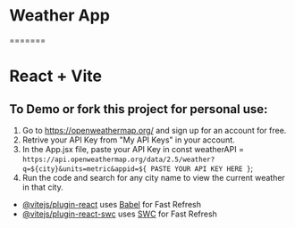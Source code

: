 
# Weather App
=======
# React + Vite

## To Demo or fork this project for personal use:

1. Go to https://openweathermap.org/ and sign up for an account for free.
2. Retrive your API Key from "My API Keys" in your account.
3. In the App.jsx file, paste your API Key in
const weatherAPI = `https://api.openweathermap.org/data/2.5/weather?q=${city}&units=metric&appid=${
		PASTE YOUR API KEY HERE
	}`;
4. Run the code and search for any city name to view the current weather in that city.



- [@vitejs/plugin-react](https://github.com/vitejs/vite-plugin-react/blob/main/packages/plugin-react/README.md) uses [Babel](https://babeljs.io/) for Fast Refresh
- [@vitejs/plugin-react-swc](https://github.com/vitejs/vite-plugin-react-swc) uses [SWC](https://swc.rs/) for Fast Refresh

